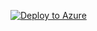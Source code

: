 [![Deploy to Azure](https://aka.ms/deploytoazurebutton)](https://portal.azure.com/#create/Microsoft.Template/uri/https%3A%2F%2Fraw.githubusercontent.com%2FAadSchimmel%2FAzDefault%2Fmaster%2FAzTemplate.json)
